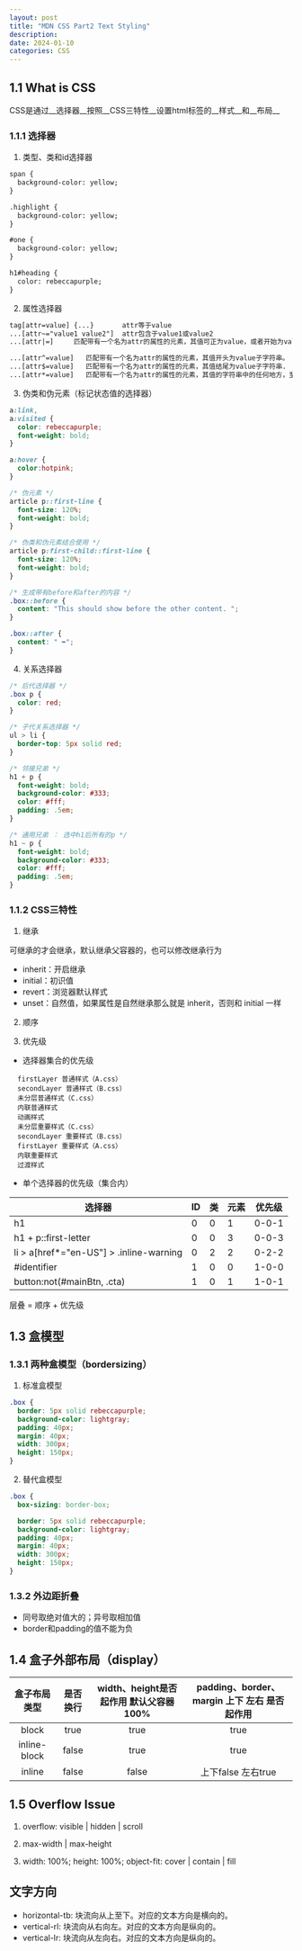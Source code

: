 ```yaml
---
layout: post
title: "MDN CSS Part2 Text Styling"
description: 
date: 2024-01-10
categories: CSS
---
```



## 1.1 What is CSS

CSS是通过__选择器__按照__CSS三特性__设置html标签的__样式__和__布局__

### 1.1.1 选择器

1. 类型、类和id选择器


```html
span {
  background-color: yellow;
}

.highlight {
  background-color: yellow;
}

#one {
  background-color: yellow;
}

h1#heading {
  color: rebeccapurple;
}
```

2. 属性选择器


```html
tag[attr=value] {...}       attr等于value
...[attr~="value1 value2"]  attr包含于value1或value2
...[attr|=]     匹配带有一个名为attr的属性的元素，其值可正为value，或者开始为value，后面紧随着一个连字符。

...[attr^=value]   匹配带有一个名为attr的属性的元素，其值开头为value子字符串。
...[attr$=value]   匹配带有一个名为attr的属性的元素，其值结尾为value子字符串.
...[attr*=value]   匹配带有一个名为attr的属性的元素，其值的字符串中的任何地方，至少出现了一次value子字符串。
```

3. 伪类和伪元素（标记状态值的选择器）


```css
a:link,
a:visited {
  color: rebeccapurple;
  font-weight: bold;
}

a:hover {
  color:hotpink;
}

/* 伪元素 */
article p::first-line {
  font-size: 120%;
  font-weight: bold;
}

/* 伪类和伪元素结合使用 */
article p:first-child::first-line {
  font-size: 120%;
  font-weight: bold;
}

/* 生成带有before和after的内容 */
.box::before {
  content: "This should show before the other content. ";
}

.box::after {
  content: " ➥";
}
```

4. 关系选择器

```css
/* 后代选择器 */
.box p {
  color: red;
}

/* 子代关系选择器 */
ul > li {
  border-top: 5px solid red;
}

/* 邻接兄弟 */
h1 + p {
  font-weight: bold;
  background-color: #333;
  color: #fff;
  padding: .5em;
}

/* 通用兄弟 ： 选中h1后所有的p */
h1 ~ p {
  font-weight: bold;
  background-color: #333;
  color: #fff;
  padding: .5em;
}
```

### 1.1.2 CSS三特性

1. 继承

可继承的才会继承，默认继承父容器的，也可以修改继承行为

  - inherit：开启继承
  - initial：初识值
  - revert：浏览器默认样式
  - unset：自然值，如果属性是自然继承那么就是 inherit，否则和 initial 一样

2. 顺序

3. 优先级

- 选择器集合的优先级


```
  firstLayer 普通样式（A.css）
  secondLayer 普通样式（B.css）
  未分层普通样式（C.css）
  内联普通样式
  动画样式
  未分层重要样式（C.css）
  secondLayer 重要样式（B.css）
  firstLayer 重要样式（A.css）
  内联重要样式
  过渡样式
```

- 单个选择器的优先级（集合内）

|选择器|ID|类|元素|优先级|
|--|--|--|--|--|
|h1|0|0|1|0-0-1|
|h1 + p::first-letter|0|0|3|0-0-3|
|li > a[href*="en-US"] > .inline-warning|0|2|2|0-2-2|
|#identifier|1|0|0|1-0-0|
|button:not(#mainBtn, .cta)|1|0|1|1-0-1|

层叠 = 顺序 + 优先级


## 1.3 盒模型

### 1.3.1 两种盒模型（bordersizing）

1. 标准盒模型

```css
.box {
  border: 5px solid rebeccapurple;
  background-color: lightgray;
  padding: 40px;
  margin: 40px;
  width: 300px;
  height: 150px;
}
```

2. 替代盒模型

```css
.box {
  box-sizing: border-box;

  border: 5px solid rebeccapurple;
  background-color: lightgray;
  padding: 40px;
  margin: 40px;
  width: 300px;
  height: 150px;
}
```

### 1.3.2 外边距折叠

- 同号取绝对值大的；异号取相加值
- border和padding的值不能为负

## 1.4 盒子外部布局（display）

|盒子布局类型|是否换行|width、height是否起作用 默认父容器100%|padding、border、margin 上下 左右 是否起作用|
|:--:|:--:|:--:|:--:|
|block|true|true|true|
|inline-block|false|true|true|
|inline|false|false|上下false 左右true|


## 1.5 Overflow Issue

1. overflow: visible | hidden | scroll

2. max-width | max-height

3. width: 100%; height: 100%; object-fit: cover | contain | fill


## 文字方向

- horizontal-tb: 块流向从上至下。对应的文本方向是横向的。
- vertical-rl: 块流向从右向左。对应的文本方向是纵向的。
- vertical-lr: 块流向从左向右。对应的文本方向是纵向的。